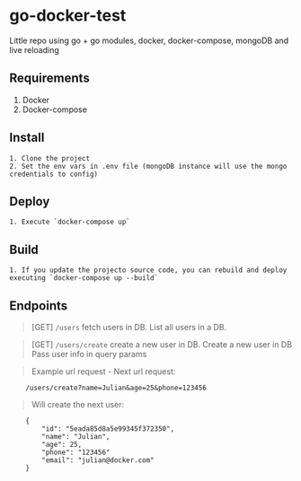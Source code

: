 # go-docker-test
Little repo using go + go modules, docker, docker-compose, mongoDB and live reloading

## Requirements

1. Docker
2. Docker-compose

## Install
```
1. Clone the project
2. Set the env vars in .env file (mongoDB instance will use the mongo credentials to config)
```

## Deploy

```
1. Execute `docker-compose up`
```

## Build

```
1. If you update the projecto source code, you can rebuild and deploy executing `docker-compose up --build`
```


## Endpoints

> [GET] `/users` fetch users in DB.
> List all users in a DB.

> [GET] `/users/create` create a new user in DB.
> Create a new user in DB
> Pass user info in query params

> Example url request - Next url request:
```
    /users/create?name=Julian&age=25&phone=123456
```
> Will create the next user:
```
    {
        "id": "5eada85d8a5e99345f372350",
        "name": "Julian",
        "age": 25,
        "phone": "123456"
        "email": "julian@docker.com"
    }
```
